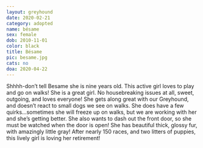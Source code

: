 ```yaml
---
layout: greyhound
date: 2020-02-21
category: adopted
name: bésame
sex: female
dob: 2010-11-01
color: black
title: Bésame
pic: besame.jpg
cats: no
doa: 2020-04-22
---
```

Shhhh-don’t tell Besame she is nine years old.  This active girl loves to play and go on walks! She is a great girl. No housebreaking issues at all, sweet, outgoing, and loves everyone! She gets along great with our Greyhound, and doesn’t react to small dogs we see on walks. 
She does have a few quirks...sometimes she will freeze up on walks, but we are working with her and she’s getting better. She also wants to dash out the front door, so she must be watched when the door is open! 
She has beautiful thick, glossy fur, with amazingly little gray! 
After nearly 150 races, and two litters of puppies, this lively girl is loving her retirement!

